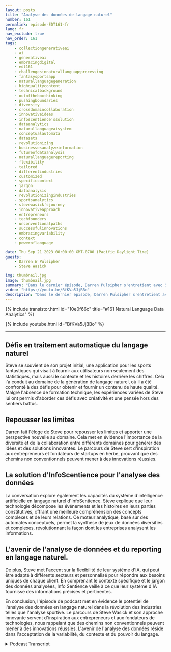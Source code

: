 ```yaml
---
layout: posts
title: "Analyse des données de langage naturel"
number: 161
permalink: episode-EDT161-fr
lang: fr
nav_exclude: true
nav_order: 161
tags:
    - collectiongenerativeai
    - ai
    - generativeai
    - embracingdigital
    - edt161
    - challengesinnaturallanguageprocessing
    - fantasysportsapp
    - naturallanguagegeneration
    - highqualitycontent
    - technicalbackground
    - outoftheboxthinking
    - pushingboundaries
    - diversity
    - crossdomaincollaboration
    - innovativeideas
    - infoscentience'ssolution
    - dataanalytics
    - naturallanguageaisystem
    - conceptualautomata
    - datasets
    - revolutionizing
    - businessesanalyzeinformation
    - futureofdataanalysis
    - naturallanguagereporting
    - flexibility
    - tailored
    - differentindustries
    - customized
    - specificcontext
    - jargon
    - dataanalysis
    - revolutionizingindustries
    - sportsanalytics
    - stevewasick'sjourney
    - innovativeapproach
    - entrepreneurs
    - techfounders
    - unconventionalpaths
    - successfulinnovations
    - embracingvariability
    - context
    - poweroflanguage

date: Thu Sep 21 2023 00:00:00 GMT-0700 (Pacific Daylight Time)
guests:
    - Darren W Pulsipher
    - Steve Wasick

img: thumbnail.jpg
image: thumbnail.jpg
summary: "Dans le dernier épisode, Darren Pulsipher s'entretient avec Steve Wasick, PDG et fondateur d'InfoSentience, pour discuter du pouvoir et du potentiel de l'analyse des données en langage naturel. Steve, qui provient d'un parcours non conventionnel en tant que majeur en Anglais devenu scénariste puis avocat puis fondateur technologique, apporte une perspective unique au domaine."
video: "https://youtu.be/BfKVa5JjBBo"
description: "Dans le dernier épisode, Darren Pulsipher s'entretient avec Steve Wasick, PDG et fondateur d'InfoSentience, pour discuter du pouvoir et du potentiel de l'analyse des données en langage naturel. Steve, qui provient d'un parcours non conventionnel en tant que majeur en Anglais devenu scénariste puis avocat puis fondateur technologique, apporte une perspective unique au domaine."
---
```


<div>
{% include transistor.html id="10e0f66c" title="#161 Natural Language Data Analytics" %}

{% include youtube.html id="BfKVa5JjBBo" %}
</div>

---

## Défis en traitement automatique du langage naturel

Steve se souvient de son projet initial, une application pour les sports fantastiques qui visait à fournir aux utilisateurs non seulement des statistiques, mais aussi le contexte et les histoires derrière les chiffres. Cela l'a conduit au domaine de la génération de langage naturel, où il a été confronté à des défis pour obtenir et fournir un contenu de haute qualité. Malgré l'absence de formation technique, les expériences variées de Steve lui ont permis d'aborder ces défis avec créativité et une pensée hors des sentiers battus.

## Repousser les limites

Darren fait l'éloge de Steve pour repousser les limites et apporter une perspective nouvelle au domaine. Cela met en évidence l'importance de la diversité et de la collaboration entre différents domaines pour générer des idées et des solutions innovantes. Le parcours de Steve sert d'inspiration aux entrepreneurs et fondateurs de startups en herbe, prouvant que des chemins non conventionnels peuvent mener à des innovations réussies.

## La solution d'InfoScentience pour l'analyse des données

La conversation explore également les capacités du système d'intelligence artificielle en langage naturel d'InfoSentience. Steve explique que leur technologie décompose les événements et les histoires en leurs parties constitutives, offrant une meilleure compréhension des concepts complexes et de leurs relations. Ce moteur analytique, basé sur des automates conceptuels, permet la synthèse de jeux de données diversifiés et complexes, révolutionnant la façon dont les entreprises analysent les informations.

## L'avenir de l'analyse de données et du reporting en langage naturel.

De plus, Steve met l'accent sur la flexibilité de leur système d'IA, qui peut être adapté à différents secteurs et personnalisé pour répondre aux besoins uniques de chaque client. En comprenant le contexte spécifique et le jargon des données analysées, Info Sentience veille à ce que leur système d'IA fournisse des informations précises et pertinentes.

En conclusion, l'épisode de podcast met en évidence le potentiel de l'analyse des données en langage naturel dans la révolution des industries telles que l'analyse sportive. Le parcours de Steve Wasick et son approche innovante servent d'inspiration aux entrepreneurs et aux fondateurs de technologies, nous rappelant que des chemins non conventionnels peuvent mener à des innovations réussies. L'avenir de l'analyse des données réside dans l'acceptation de la variabilité, du contexte et du pouvoir du langage.



<details>
<summary> Podcast Transcript </summary>

<p></p>

</details>
